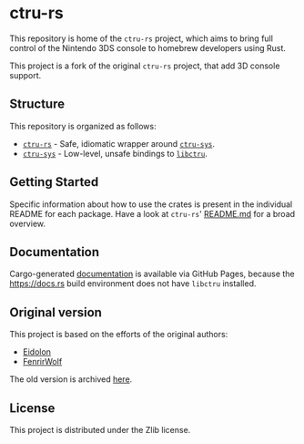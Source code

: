 # ctru-rs

This repository is home of the `ctru-rs` project, which aims to bring full control of the Nintendo 3DS console to homebrew developers using Rust.

This project is a fork of the original `ctru-rs` project, that add 3D console support.

## Structure

This repository is organized as follows:

  * [`ctru-rs`](./ctru-rs) - Safe, idiomatic wrapper around [`ctru-sys`](./ctru-sys).
  * [`ctru-sys`](./ctru-sys) - Low-level, unsafe bindings to [`libctru`](https://github.com/devkitPro/libctru).

## Getting Started

Specific information about how to use the crates is present in the individual README for each package.
Have a look at `ctru-rs`' [README.md](./ctru-rs/README.md) for a broad overview.

## Documentation

Cargo-generated [documentation](https://rust3ds.github.io/ctru-rs/crates) is available
via GitHub Pages, because the <https://docs.rs> build environment does not have `libctru`
installed.

## Original version

This project is based on the efforts of the original authors:
  * [Eidolon](https://github.com/HybridEidolon)
  * [FenrirWolf](https://github.com/FenrirWolf)

The old version is archived [here](https://github.com/rust3ds/ctru-rs-old).

## License

This project is distributed under the Zlib license.
